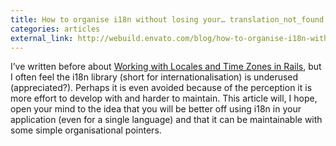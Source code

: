 ```yaml
---
title: How to organise i18n without losing your… translation_not_found
categories: articles
external_link: http://webuild.envato.com/blog/how-to-organise-i18n-without-losing-your-translation-not-found/
---
```


I’ve written before about [Working with Locales and Time Zones in Rails](articles/working-with-locales-and-time-zones-in-rails/), but I often feel the i18n library (short for internationalisation) is underused (appreciated?). Perhaps it is even avoided because of the perception it is more effort to develop with and harder to maintain. This article will, I hope, open your mind to the idea that you will be better off using i18n in your application (even for a single language) and that it can be maintainable with some simple organisational pointers.
